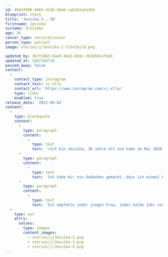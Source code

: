 ```yaml
---
id: 4564f690-4663-413b-9de6-ceb342a5e344
blueprint: story
title: 'Jessika S., 36'
firstname: Jessika
surname: Schliebe
age: 36
cancer_type: cervicalcancer
person_type: patient
image: stories/j/Jessika-1-Titelbild.png

updated_by: 3b7f2d63-0aed-4ba3-824c-3b1650cef8a6
updated_at: 1647184720
passed_away: false
contact:
  -
    contact_type: instagram
    contact_text: vj.ella
    contact_url: 'https://www.instagram.com/vj.ella/'
    type: links
    enabled: true
release_date: '2021-09-02'
content:
  -
    type: blockquote
    content:
      -
        type: paragraph
        content:
          -
            type: text
            text: '»Ich bin Jessika, 36 Jahre alt und habe im Mai 2020 die Diagnose Gebärmutterhalskrebs bekommen. Seitdem hatte ich eine stressige Krankenhauszeit mit vielen Auf und Abs! Leider lebe ich heute mit starken Ängsten, Panikattacken und der Krebs steht immer hinter mir! Ich bin Mutter einer 7-jährigen Tochter und habe einen wundervollen Partner. Mit den zweien versuche ich jetzt irgendwie mein Leben neu zu strukturieren, denn mein altes Leben werde ich nie wieder zurückbekommen …'
      -
        type: paragraph
        content:
          -
            type: text
            text: 'Ich habe mir nie Gedanken gemacht, dass ich einmal Krebs bekommen würde. Das war bei mir nie ein Thema. Ich habe 2014 meine Tochter bekommen und mich als Mutter total vergessen. Ich bin nicht mehr zum Arzt gegangen, hatte den Fokus nur noch auf mein Kind gelegt. Dann kam die Diagnose: Gebärmutterhalskrebs. Wäre ich bloß zu den Vorsorgen gegangen! Im Nachhinein habe ich dafür 3-fach gebüßt.'
      -
        type: paragraph
        content:
          -
            type: text
            text: 'Ich empfehle jeder jungen Frau, jedes halbe Jahr zum Frauenarzt zu gehen und sich kontrollieren zu lassen. Lieber regelmäßig die Vorsorge machen lassen, als Gefahr zu laufen, die Therapie durchstehen zu müssen.«'
  -
    type: set
    attrs:
      values:
        type: images
        content_images:
          - stories/j/Jessika-2.png
          - stories/j/Jessika-3.png
          - stories/j/Jessika-4.png
---
```

